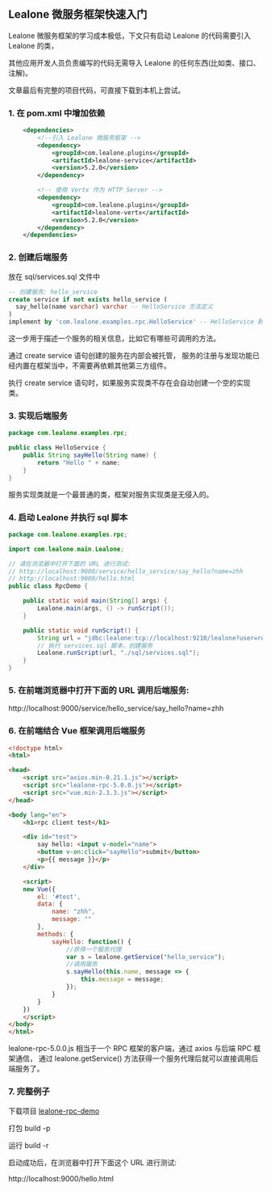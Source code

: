## Lealone 微服务框架快速入门

Lealone 微服务框架的学习成本极低，下文只有启动 Lealone 的代码需要引入 Lealone 的类，

其他应用开发人员负责编写的代码无需导入 Lealone 的任何东西(比如类、接口、注解)。

文章最后有完整的项目代码，可直接下载到本机上尝试。

### 1. 在 pom.xml 中增加依赖

```xml
    <dependencies>
        <!--引入 Lealone 微服务框架 -->
        <dependency>
            <groupId>com.lealone.plugins</groupId>
            <artifactId>lealone-service</artifactId>
            <version>5.2.0</version>
        </dependency>

        <!-- 使用 Vertx 作为 HTTP Server -->
        <dependency>
            <groupId>com.lealone.plugins</groupId>
            <artifactId>lealone-vertx</artifactId>
            <version>5.2.0</version>
        </dependency>
    </dependencies>
```


### 2. 创建后端服务

放在 sql/services.sql 文件中

```sql
-- 创建服务: hello_service
create service if not exists hello_service (
  say_hello(name varchar) varchar -- HelloService 方法定义
)
implement by 'com.lealone.examples.rpc.HelloService' -- HelloService 默认实现类
```

这一步用于描述一个服务的相关信息，比如它有哪些可调用的方法。

通过 create service 语句创建的服务在内部会被托管，
服务的注册与发现功能已经内置在框架当中，不需要再依赖其他第三方组件。

执行 create service 语句时，如果服务实现类不存在会自动创建一个空的实现类。


### 3. 实现后端服务

```java
package com.lealone.examples.rpc;

public class HelloService {
    public String sayHello(String name) {
        return "Hello " + name;
    }
}
```

服务实现类就是一个最普通的类，框架对服务实现类是无侵入的。


### 4. 启动 Lealone 并执行 sql 脚本

```java
package com.lealone.examples.rpc;

import com.lealone.main.Lealone;

// 请在浏览器中打开下面的 URL 进行测试:
// http://localhost:9000/service/hello_service/say_hello?name=zhh
// http://localhost:9000/hello.html
public class RpcDemo {

    public static void main(String[] args) {
        Lealone.main(args, () -> runScript());
    }

    public static void runScript() {
        String url = "jdbc:lealone:tcp://localhost:9210/lealone?user=root";
        // 执行 services.sql 脚本，创建服务
        Lealone.runScript(url, "./sql/services.sql");
    }
}
```


### 5. 在前端浏览器中打开下面的 URL 调用后端服务:

http://localhost:9000/service/hello_service/say_hello?name=zhh


### 6. 在前端结合 Vue 框架调用后端服务

```html
<!doctype html>
<html>

<head>
    <script src="axios.min-0.21.1.js"></script>
    <script src="lealone-rpc-5.0.0.js"></script>
    <script src="vue.min-2.3.3.js"></script>
</head>

<body lang="en">
    <h1>rpc client test</h1>

    <div id="test">
        say hello: <input v-model="name">
        <button v-on:click="sayHello">submit</button>
        <p>{{ message }}</p>
    </div>

    <script> 
    new Vue({
        el: '#test',
        data: {
            name: "zhh",
            message: ""
        },
        methods: {
            sayHello: function() {
                //获得一个服务代理
                var s = lealone.getService("hello_service");
                //调用服务
                s.sayHello(this.name, message => {
                    this.message = message;
                });
            }
        }
    })
    </script>
</body>
</html>
```

lealone-rpc-5.0.0.js 相当于一个 RPC 框架的客户端，通过 axios 与后端 RPC 框架通信，
通过 lealone.getService() 方法获得一个服务代理后就可以直接调用后端服务了。



### 7. 完整例子

下载项目 [lealone-rpc-demo](https://github.com/lealone/Lealone-Examples/tree/main/rpc-demo)

打包 build -p

运行 build -r

启动成功后，在浏览器中打开下面这个 URL 进行测试:

http://localhost:9000/hello.html

